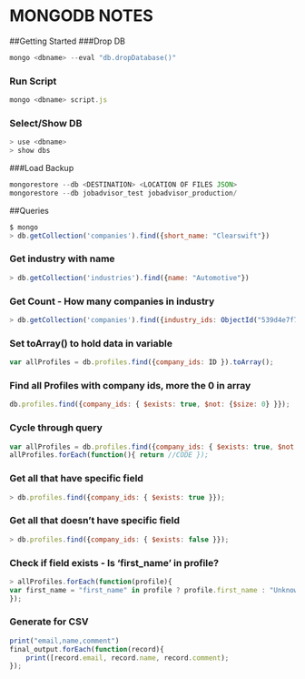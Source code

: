 # MONGODB NOTES

##Getting Started
###Drop DB
```javascript
mongo <dbname> --eval "db.dropDatabase()"
```
### Run Script
```javascript
mongo <dbname> script.js
```
### Select/Show DB
```javascript
> use <dbname>
> show dbs
```
###Load Backup
```javascript
mongorestore --db <DESTINATION> <LOCATION OF FILES JSON>
mongorestore --db jobadvisor_test jobadvisor_production/
```

##Queries
```javascript
$ mongo
> db.getCollection('companies').find({short_name: "Clearswift"})
```

### Get industry with name
```javascript
> db.getCollection('industries').find({name: "Automotive"})
```

### Get Count - How many companies in industry
```javascript
> db.getCollection('companies').find({industry_ids: ObjectId("539d4e7f7e74914cf4000002")});
```

### Set toArray() to hold data in variable
```javascript
var allProfiles = db.profiles.find({company_ids: ID }).toArray();
```

### Find all Profiles with company ids, more the 0 in array
```javascript
db.profiles.find({company_ids: { $exists: true, $not: {$size: 0} }});
```

### Cycle through query
```javascript
var allProfiles = db.profiles.find({company_ids: { $exists: true, $not: {$size: 0} }}).toArray()
allProfiles.forEach(function(){ return //CODE });
```

### Get all that have specific field
```javascript
> db.profiles.find({company_ids: { $exists: true }});
```

### Get all that doesn’t have specific field
```javascript
> db.profiles.find({company_ids: { $exists: false }});
```

### Check if field exists - Is ‘first_name’ in profile?
```javascript
> allProfiles.forEach(function(profile){
var first_name = "first_name" in profile ? profile.first_name : "Unknown";
});
```

### Generate for CSV
```javascript
print("email,name,comment")
final_output.forEach(function(record){
	print([record.email, record.name, record.comment);
});
```
